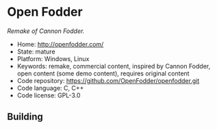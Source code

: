 # Open Fodder

_Remake of Cannon Fodder._

- Home: http://openfodder.com/
- State: mature
- Platform: Windows, Linux
- Keywords: remake, commercial content, inspired by Cannon Fodder, open content (some demo content), requires original content
- Code repository: https://github.com/OpenFodder/openfodder.git
- Code language: C, C++
- Code license: GPL-3.0

## Building
